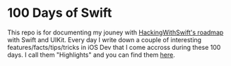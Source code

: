 # 100 Days of Swift

This repo is for documenting my jouney with [HackingWithSwift's roadmap](https://www.hackingwithswift.com/100) with Swift and UIKit. Every day I write down a couple of interesting features/facts/tips/tricks in iOS Dev that I come accross during these 100 days. I call them "Highlights" and you can find them [here](highlights.md).
